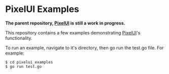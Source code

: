 # PixelUI Examples
**The parent repository, [PixelUI](https://github.com/dusk125/pixelui) is still a work in progress.**

This repository contains a few examples demonstrating [PixelUI](https://github.com/dusk125/pixelui)'s functionality.

To run an example, navigate to it's directory, then go run the test.go file. For example:

```
$ cd pixelui_examples
$ go run test.go
```

